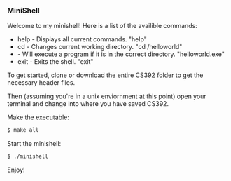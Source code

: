 ### MiniShell

Welcome to my minishell! Here is a list of the availible commands:

- help - Displays all current commands. "help"
- cd - Changes current working directory. "cd /helloworld"
- <exe> - Will execute a program if it is in the correct directory. "helloworld.exe"
- exit - Exits the shell. "exit"

To get started, clone or download the entire CS392 folder to get the necessary header files.

Then (assuming you're in a unix enviornment at this point) open your terminal and change into where you have saved CS392.

Make the executable:
```sh
$ make all
```

Start the minishell:
```sh
$ ./minishell
```

Enjoy!